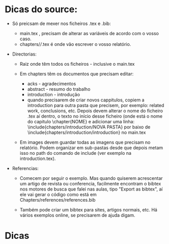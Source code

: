 

# Dicas do source:
* Só preicsam de mexer nos ficheiros .tex e .bib:
	* main.tex , precisam de alterar as variáveis de acordo com o vosso caso.
	* chapters/*/*.tex é onde vão escrever o vosso relatório. 

* Directorias: 
	* Raiz onde têm todos os ficheiros - inclusive o main.tex 

	* Em chapters têm os documentos que precisam editar:
		*	acks - agradecimentos
		*	abstract - resumo do trabalho 
		*	introduction - introdução
		*	quando precisarem de criar novos cappitulos, copiem a introduction para outra pasta que precisem, por exemplo: related work, conclusions, etc. Depois devem alterar o nome do ficheiro .tex aí dentro, o texto no início desse ficheiro (onde está o nome do capitulo \chapter{NOME} e adicionar uma linha:  \include{chapters/introduction/NOVA PASTA} por baixo de \include{chapters/introduction/introduction} no main.tex

	* Em images devem guardar todas as imagens que precisam no relatório. Podem organizar em sub-pastas desde que depois metam isso no path do comando de include (ver exemplo na introduction.tex).

	
* Referencias: 
	* Comecem por seguir o exemplo. Mas quando quiserem acrescentar um artigo de revista ou conferencia, facilmente encontram o bibtex nos motores de busca que falei nas aulas, tipo "Export as bibtex", aí ele vai gerar o código como está em Chapters/references/references.bib 

	* Também pode criar um bibtex para sites, artigos normais, etc. Há vários exemplos online, se precisarem de ajuda digam. 


# Dicas 
